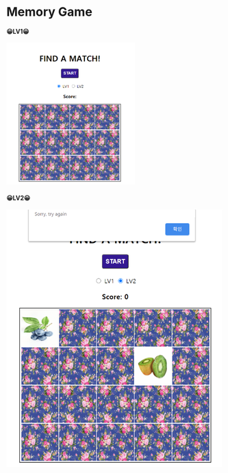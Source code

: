 # Memory Game

#### 😀LV1😀
<img src="img/screenshot1.png" width="300" height="330">

#### 😀LV2😀
<img src="img/screenshot2.png">
